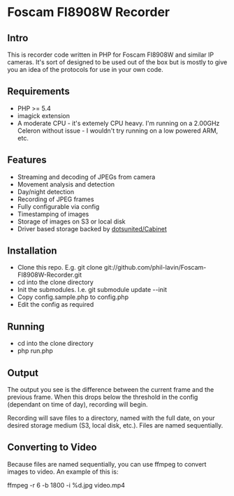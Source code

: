 Foscam FI8908W Recorder
=======================

Intro
-----

This is recorder code written in PHP for Foscam FI8908W and similar IP cameras. It's sort of designed to be used out of the box but is mostly to give
you an idea of the protocols for use in your own code.

Requirements
------------

* PHP >= 5.4
* imagick extension
* A moderate CPU - it's extemely CPU heavy. I'm running on a 2.00GHz Celeron without issue - I wouldn't try running on a low powered ARM, etc.

Features
--------

* Streaming and decoding of JPEGs from camera
* Movement analysis and detection
* Day/night detection
* Recording of JPEG frames
* Fully configurable via config
* Timestamping of images
* Storage of images on S3 or local disk
* Driver based storage backed by [dotsunited/Cabinet](http://github.com/dotsunited/Cabinet)

Installation
------------

* Clone this repo. E.g. git clone git://github.com/phil-lavin/Foscam-FI8908W-Recorder.git
* cd into the clone directory
* Init the submodules. I.e. git submodule update --init
* Copy config.sample.php to config.php
* Edit the config as required

Running
-------

* cd into the clone directory
* php run.php

Output
------

The output you see is the difference between the current frame and the previous frame. When this drops below the threshold in the config (dependant on time of day),
recording will begin. 

Recording will save files to a directory, named with the full date, on your desired storage medium (S3, local disk, etc.). Files are named sequentially.

Converting to Video
-------------------

Because files are named sequentially, you can use ffmpeg to convert images to video. An example of this is:

ffmpeg -r 6 -b 1800 -i %d.jpg video.mp4
